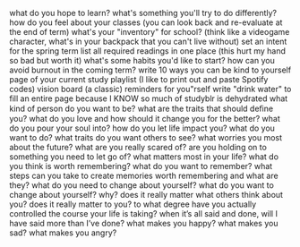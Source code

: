 what do you hope to learn?
what's something you'll try to do differently?
how do you feel about your classes (you can look back and re-evaluate at the end of term)
what's your "inventory" for school? (think like a videogame character, what's in your backpack that you can't live without)
set an intent for the spring term
list all required readings in one place (this hurt my hand so bad but worth it)
what's some habits you'd like to start?
how can you avoid burnout in the coming term?
write 10 ways you can be kind to yourself
page of your current study playlist (I like to print out and paste Spotify codes)
vision board (a classic)
reminders for you"rself
write "drink water" to fill an entire page because I KNOW so much of studyblr is dehydrated
what kind of person do you want to be?
what are the traits that should deﬁne you?
what do you love and how should it change you for the better?
what do you pour your soul into?
how do you let life impact you?
what do you want to do?
what traits do you want others to see?
what worries you most about the future?
what are you really scared of?
are you holding on to something you need to let go of?
what matters most in your life?
what do you think is worth remembering?
what do you want to remember?
what steps can you take to create memories worth remembering
and what are they?
what do you need to change about yourself?
what do you want to change about yourself? why?
does it really matter what others think about you? does it really
matter to you?
to what degree have you actually controlled the course your life is
taking?
when it’s all said and done, will I have said more than I’ve done?
what makes you happy?
what makes you sad?
what makes you angry?